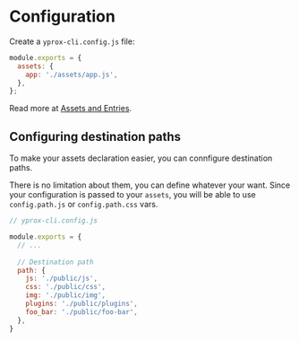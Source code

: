 # Configuration

Create a `yprox-cli.config.js` file:

```js
module.exports = {
  assets: {
    app: './assets/app.js',
  },
};
```

Read more at [Assets and Entries](./assets.md).

## Configuring destination paths

To make your assets declaration easier, you can connfigure destination paths. 

There is no limitation about them, you can define whatever your want. Since your configuration is passed to your `assets`, you will be able to use `config.path.js` or `config.path.css` vars.

```js
// yprox-cli.config.js

module.exports = {
  // ...
  
  // Destination path
  path: {
    js: './public/js',
    css: './public/css',
    img: './public/img',
    plugins: './public/plugins',
    foo_bar: './public/foo-bar',
  },
}
```
